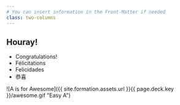 ```yaml
---
# You can insert information in the Front-Matter if needed
class: two-columns
---
```

## Houray!

* Congratulations!
* Félicitations
* Felicidades
* 恭喜

![A is for Awesome]({{ site.formation.assets.url }}{{ page.deck.key }}/awesome.gif "Easy A")
